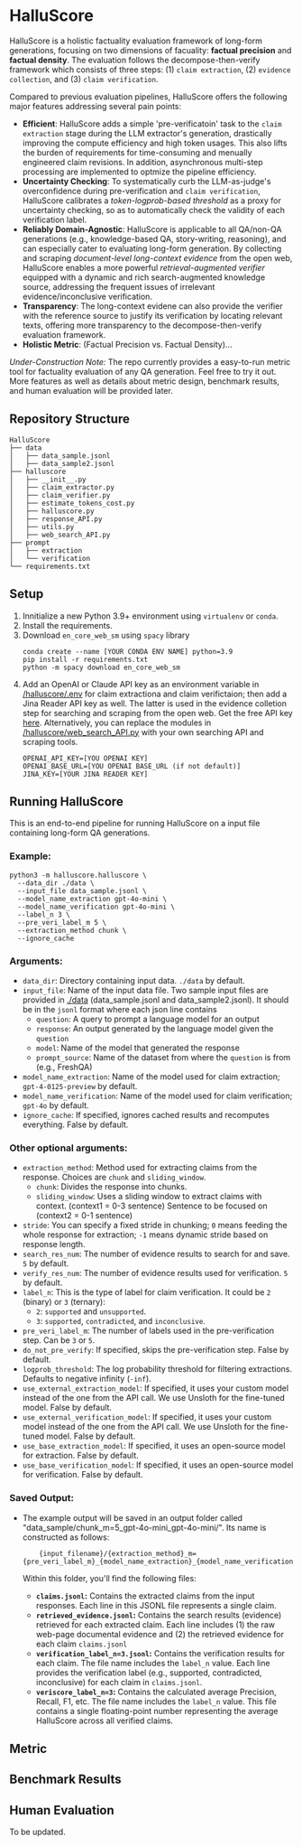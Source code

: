 
# HalluScore

HalluScore is a holistic factuality evaluation framework of long-form generations, focusing on two dimensions of facuality: **factual precision** and **factual density**. The evaluation follows the decompose-then-verify framework which consists of three steps: (1) `claim extraction`, (2) `evidence collection`, and (3) `claim verification`. 

Compared to previous evaluation pipelines, HalluScore offers the following major features addressing several pain points:

- **Efficient**: HalluScore adds a simple 'pre-verificatoin' task to the `claim extraction` stage during the LLM extractor's generation, drastically improving the compute efficiency and high token usages. This also lifts the burden of requirements for time-consuming and menually engineered claim revisions. In addition, asynchronous multi-step processing are implemented to optmize the pipeline efficiency.
- **Uncertainty Checking**: To systematically curb the LLM-as-judge's overconfidence during pre-verification and `claim verification`, HalluScore calibrates a *token-logprob-based threshold* as a proxy for uncertainty checking, so as to automatically check the validity of each verification label.
- **Reliably Domain-Agnostic**: HalluScore is applicable to all QA/non-QA generations (e.g., knowledge-based QA, story-writing, reasoning), and can especially cater to evaluating long-form generation. By collecting and scraping *document-level long-context evidence* from the open web, HalluScore enables a more powerful *retrieval-augmented verifier* equipped with a dynamic and rich search-augmented knowledge source, addressing the frequent issues of irrelevant evidence/inconclusive verification. 
- **Transparency**: The long-context evidene can also provide the verifier with the reference source to justify its verification by locating relevant texts, offering more transparency to the decompose-then-verify evaluation framework.
- **Holistic Metric**: (Factual Precision vs. Factual Density)...

*Under-Construction Note:* The repo currently provides a easy-to-run metric tool for factuality evaluation of any QA generation. Feel free to try it out. More features as well as details about metric design, benchmark results, and human evaluation will be provided later.

## Repository Structure
```
HalluScore
├── data
│   ├── data_sample.jsonl
│   ├── data_sample2.jsonl
├── halluscore
│   ├── __init__.py
│   ├── claim_extractor.py
│   ├── claim_verifier.py
│   ├── estimate_tokens_cost.py
│   ├── halluscore.py
│   ├── response_API.py
│   ├── utils.py
│   ├── web_search_API.py
├── prompt
│   ├── extraction
│   └── verification
└── requirements.txt
```

## Setup
1. Innitialize a new Python 3.9+ environment using `virtualenv` or `conda`.
2. Install the requirements.
3. Download `en_core_web_sm` using `spacy` library
    ```
    conda create --name [YOUR CONDA ENV NAME] python=3.9
    pip install -r requirements.txt
    python -m spacy download en_core_web_sm
    ```
4. Add an OpenAI or Claude API key as an environment variable in [/halluscore/.env](/halluscore/.env) for claim extractiona and claim verifictaion; then add a Jina Reader API key as well. The latter is used in the evidence colletion step for searching and scraping from the open web. Get the free API key [here](https://jina.ai/reader). Alternatively, you can replace the modules in [/halluscore/web_search_API.py](/halluscore/web_search_API.py) with your own searching API and scraping tools.
    ```
    OPENAI_API_KEY=[YOU OPENAI KEY]
    OPENAI_BASE_URL=[YOU OPENAI BASE_URL (if not default)]
    JINA_KEY=[YOUR JINA READER KEY]
    ```


## Running HalluScore
This is an end-to-end pipeline for running HalluScore on a input file containing long-form QA generations.

### Example:
```
python3 -m halluscore.halluscore \
  --data_dir ./data \
  --input_file data_sample.jsonl \
  --model_name_extraction gpt-4o-mini \
  --model_name_verification gpt-4o-mini \
  --label_n 3 \
  --pre_veri_label_m 5 \
  --extraction_method chunk \
  --ignore_cache
```
### Arguments:

* `data_dir`: Directory containing input data. `./data` by default.
* `input_file`: Name of the input data file. Two sample input files are provided in [./data](./data) (data_sample.jsonl and data_sample2.jsonl). It should be in the `jsonl` format where each json line contains
    * `question`: A query to prompt a language model for an output
    * `response`: An output generated by the language model given the `question`
    * `model`: Name of the model that generated the response
    * `prompt_source`: Name of the dataset from where the `question` is from (e.g., FreshQA)
* `model_name_extraction`: Name of the model used for claim extraction; `gpt-4-0125-preview` by default.
* `model_name_verification`: Name of the model used for claim verification; `gpt-4o` by default.
* `ignore_cache`: If specified, ignores cached results and recomputes everything. False by default.

### Other optional arguments:

* `extraction_method`: Method used for extracting claims from the response. Choices are `chunk` and `sliding_window`.
    * `chunk`: Divides the response into chunks.
    * `sliding_window`: Uses a sliding window to extract claims with context. (context1 = 0-3 sentence) <SOS>Sentence to be focused on<EOS> (context2 = 0-1 sentence)
* `stride`: You can specify a fixed stride in chunking; `0` means feeding the whole response for extraction; `-1` means dynamic stride based on response length.
* `search_res_num`: The number of evidence results to search for and save. `5` by default.
* `verify_res_num`: The number of evidence results used for verification. `5` by default.
* `label_n`: This is the type of label for claim verification. It could be `2` (binary) or `3` (ternary):
    * `2`: `supported` and `unsupported`.
    * `3`: `supported`, `contradicted`, and `inconclusive`.
* `pre_veri_label_m`: The number of labels used in the pre-verification step. Can be `3` or `5`.
* `do_not_pre_verify`: If specified, skips the pre-verification step. False by default.
* `logprob_threshold`: The log probability threshold for filtering extractions. Defaults to negative infinity (`-inf`).
* `use_external_extraction_model`: If specified, it uses your custom model instead of the one from the API call. We use Unsloth for the fine-tuned model. False by default.
* `use_external_verification_model`: If specified, it uses your custom model instead of the one from the API call. We use Unsloth for the fine-tuned model. False by default.
* `use_base_extraction_model`: If specified, it uses an open-source model for extraction. False by default.
* `use_base_verification_model`: If specified, it uses an open-source model for verification. False by default.


### Saved Output:
*   The example output will be saved in an output folder called "data_sample/chunk_m=5_gpt-4o-mini_gpt-4o-mini/". Its name is constructed as follows:
      ```
          {input_filename}/{extraction_method}_m={pre_veri_label_m}_{model_name_extraction}_{model_name_verification}
      ```

    Within this folder, you'll find the following files:

    *   **`claims.jsonl`:** Contains the extracted claims from the input responses. Each line in this JSONL file represents a single claim.
    *   **`retrieved_evidence.jsonl`:** Contains the search results (evidence) retrieved for each extracted claim. Each line includes (1) the raw web-page documental evidence and (2) the retrieved evidence for each claim `claims.jsonl`
    *   **`verification_label_n=3.jsonl`:** Contains the verification results for each claim. The file name includes the `label_n` value. Each line provides the verification label (e.g., supported, contradicted, inconclusive) for each claim in `claims.jsonl`.
    *   **`veriscore_label_n=3`:** Contains the calculated average Precision, Recall, F1, etc. The file name includes the `label_n` value. This file contains a single floating-point number representing the average HalluScore across all verified claims.

## Metric

## Benchmark Results

## Human Evaluation

To be updated.
